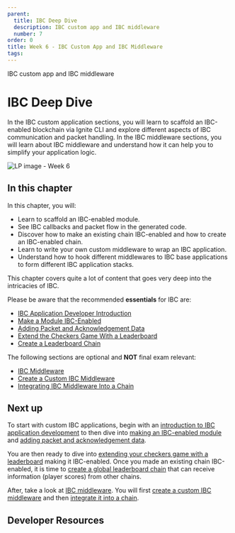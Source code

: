 ```yaml
---
parent:
  title: IBC Deep Dive
  description: IBC custom app and IBC middleware
  number: 7
order: 0
title: Week 6 - IBC Custom App and IBC Middleware
tags:
---
```


<div class="tm-overline tm-rf-1 tm-lh-title tm-medium tm-muted">IBC custom app and IBC middleware</div>
<h1 class="mt-4 mb-6">IBC Deep Dive</h1>

In the IBC custom application sections, you will learn to scaffold an IBC-enabled blockchain via Ignite CLI and explore different aspects of IBC communication and packet handling. In the IBC middleware sections, you will learn about IBC middleware and understand how it can help you to simplify your application logic.

![LP image - Week 6](/moving-objects.svg)

## In this chapter

<HighlightBox type="learning">

In this chapter, you will:

* Learn to scaffold an IBC-enabled module.
* See IBC callbacks and packet flow in the generated code.
* Discover how to make an existing chain IBC-enabled and how to create an IBC-enabled chain. 
* Learn to write your own custom middleware to wrap an IBC application.
* Understand how to hook different middlewares to IBC base applications to form different IBC application stacks.

</HighlightBox>

<HighlightBox type="info">

This chapter covers quite a lot of content that goes very deep into the intricacies of IBC.

Please be aware that the recommended **essentials** for IBC are:

* [IBC Application Developer Introduction](/hands-on-exercise/5-ibc-adv/5-ibc-app-intro.md)
* [Make a Module IBC-Enabled](/hands-on-exercise/5-ibc-adv/6-ibc-app-steps.md)
* [Adding Packet and Acknowledgement Data](/hands-on-exercise/5-ibc-adv/7-ibc-app-packets.md)
* [Extend the Checkers Game With a Leaderboard](/hands-on-exercise/5-ibc-adv/8-ibc-app-checkers.md)
* [Create a Leaderboard Chain](/hands-on-exercise/5-ibc-adv/9-ibc-app-leaderboard.md)

The following sections are optional and **NOT** final exam relevant:

* [IBC Middleware](/hands-on-exercise/5-ibc-adv/10-ibc-mw-intro.md)
* [Create a Custom IBC Middleware](/hands-on-exercise/5-ibc-adv/11-ibc-mw-develop.md)
* [Integrating IBC Middleware Into a Chain](/hands-on-exercise/5-ibc-adv/12-ibc-mw-integrate.md)

</HighlightBox>

## Next up

To start with custom IBC applications, begin with an [introduction to IBC application development](/hands-on-exercise/5-ibc-adv/5-ibc-app-intro.md) to then dive into [making an IBC-enabled module](/hands-on-exercise/5-ibc-adv/6-ibc-app-steps.md) and [adding packet and acknowledgement data](/hands-on-exercise/5-ibc-adv/7-ibc-app-packets.md).

You are then ready to dive into [extending your checkers game with a leaderboard](/hands-on-exercise/5-ibc-adv/8-ibc-app-checkers.md) making it IBC-enabled. Once you made an existing chain IBC-enabled, it is time to [create a global leaderboard chain](/hands-on-exercise/5-ibc-adv/9-ibc-app-leaderboard.md) that can receive information (player scores) from other chains.

After, take a look at [IBC middleware](/hands-on-exercise/5-ibc-adv/10-ibc-mw-intro.md). You will first [create a custom IBC middleware](/hands-on-exercise/5-ibc-adv/11-ibc-mw-develop.md) and then [integrate it into a chain](/hands-on-exercise/5-ibc-adv/12-ibc-mw-integrate.md).

## Developer Resources

<div v-for="resource in $themeConfig.resources">
  <Resource
    :title="resource.title"
    :description="resource.description"
    :links="resource.links"
    :image="resource.image"
    :large="true"
  />
  <br/>
</div>
